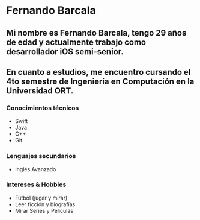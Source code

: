 # Fernando Barcala

## Mi nombre es Fernando Barcala, tengo 29 años de edad y actualmente trabajo como desarrollador iOS semi-senior.
## En cuanto a estudios, me encuentro cursando el 4to semestre de Ingeniería en Computación en la Universidad ORT.

### Conocimientos técnicos
- Swift
- Java
- C++
- Git

### Lenguajes secundarios
- Inglés Avanzado

### Intereses & Hobbies
- Fútbol (jugar y mirar)
- Leer ficción y biografías
- Mirar Series y Peliculas
